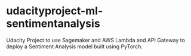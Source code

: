 # udacityproject-ml-sentimentanalysis
Udacity Project to use Sagemaker and AWS Lambda and API Gateway to deploy a Sentiment Analysis model built using PyTorch.
